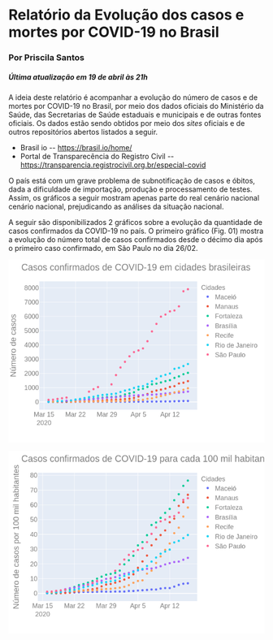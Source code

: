 # Relatório da Evolução dos casos e mortes por COVID-19 no Brasil

<p align="right"> <h3> Por Priscila Santos </h3> </p>
<p align="right"> <h5> Última atualização em 19 de abril às 21h </h5> </p>

A ideia deste relatório é acompanhar a evolução do número de casos e de mortes por COVID-19 no Brasil, por meio dos dados oficiais do Ministério da Saúde, das Secretarias de Saúde estaduais e municipais e de outras fontes oficiais. Os dados estão sendo obtidos por meio dos *sites* oficiais e de outros repositórios abertos listados a seguir. 

* Brasil io -- https://brasil.io/home/
* Portal de Transparecência do Registro Civil -- https://transparencia.registrocivil.org.br/especial-covid

O país está com um grave problema de subnotificação de casos e óbitos, dada a dificuldade de importação, produção e processamento de testes. Assim, os gráficos a seguir mostram apenas parte do real cenário nacional cenário nacional, prejudicando as análises da situação nacional.

A seguir são disponibilizados 2 gráficos sobre a evolução da quantidade de casos confirmados da COVID-19 no país. O primeiro gráfico (Fig. 01) mostra a evolução do número total de casos confirmados desde o décimo dia após o primeiro caso confirmado, em São Paulo no dia 26/02. 
<!-- alguns sobre a evolução de casos confirmados e outros de mortes por COVID-19. A partir destes dados é possível perceber que até por volta do vigésimo dia após o início da epidemia, São Paulo era responsável por quase a totalidade de casos do país. Contudo, a partir do 24º dia de casos confirmados, o restante do Brasil passou a ter um aumento considerável de confirmações e os casos de São Paulo passaram a pesar menos no cenário nacional. Os dados indicam ainda, que tanto em São Paulo quanto nos outros Estados da Federação a quantidade de casos não parece estar chegando no ponto de máximo. --> 

![](01-casos_cidades.png)

![](02-casos_cidades_100k_hab.png)

